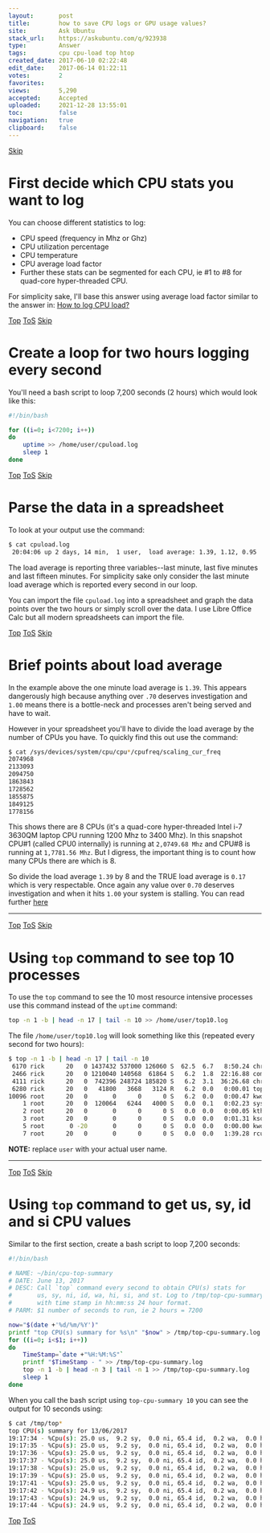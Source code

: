 ```yaml
---
layout:       post
title:        how to save CPU logs or GPU usage values?
site:         Ask Ubuntu
stack_url:    https://askubuntu.com/q/923938
type:         Answer
tags:         cpu cpu-load top htop
created_date: 2017-06-10 02:22:48
edit_date:    2017-06-14 01:22:11
votes:        2
favorites:    
views:        5,290
accepted:     Accepted
uploaded:     2021-12-28 13:55:01
toc:          false
navigation:   true
clipboard:    false
---
```



<a id="hdr1"></a>
<div class="hdr-bar">  <a href="#hdr2" class ="hdr-btn">Skip</a></div>

# First decide which CPU stats you want to log

You can choose different statistics to log:

 - CPU speed (frequency in Mhz or Ghz)
 - CPU utilization percentage
 - CPU temperature
 - CPU average load factor
 - Further these stats can be segmented for each CPU, ie #1 to #8 for
   quad-core hyper-threaded CPU.

For simplicity sake, I'll base this answer using average load factor similar to the answer in: [How to log CPU load?][1]


<a id="hdr2"></a>
<div class="hdr-bar">  <a href="#" class ="hdr-btn">Top</a>  <a href="#hdr1" class ="hdr-btn">ToS</a>  <a href="#hdr3" class ="hdr-btn">Skip</a></div>

# Create a loop for two hours logging every second

You'll need a bash script to loop 7,200 seconds (2 hours) which would look like this:



``` bash
#!/bin/bash

for ((i=0; i<7200; i++))
do
    uptime >> /home/user/cpuload.log
    sleep 1
done

```


<a id="hdr3"></a>
<div class="hdr-bar">  <a href="#" class ="hdr-btn">Top</a>  <a href="#hdr2" class ="hdr-btn">ToS</a>  <a href="#hdr4" class ="hdr-btn">Skip</a></div>

# Parse the data in a spreadsheet

To look at your output use the command:

``` bash
$ cat cpuload.log
 20:04:06 up 2 days, 14 min,  1 user,  load average: 1.39, 1.12, 0.95

```

The load average is reporting three variables--last minute, last five minutes and last fifteen minutes. For simplicity sake only consider the last minute load average which is reported every second in our loop.

You can import the file `cpuload.log` into a spreadsheet and graph the data points over the two hours or simply scroll over the data.
I use Libre Office Calc but all modern spreadsheets can import the file.


<a id="hdr4"></a>
<div class="hdr-bar">  <a href="#" class ="hdr-btn">Top</a>  <a href="#hdr3" class ="hdr-btn">ToS</a>  <a href="#hdr5" class ="hdr-btn">Skip</a></div>

# Brief points about load average

In the example above the one minute load average is `1.39`. This appears dangerously high because anything over `.70` deserves investigation and `1.00` means there is a bottle-neck and processes aren't being served and have to wait.

However in your spreadsheet you'll have to divide the load average by the number of CPUs you have. To quickly find this out use the command:

``` bash
$ cat /sys/devices/system/cpu/cpu*/cpufreq/scaling_cur_freq
2074968
2133093
2094750
1863843
1728562
1855875
1849125
1778156

```

This shows there are 8 CPUs (it's a quad-core hyper-threaded Intel i-7 3630QM laptop CPU running 1200 Mhz to 3400 Mhz). In this snapshot CPU#1 (called CPU0 internally) is running at `2,0749.68 Mhz` and CPU#8 is running at `1,7781.56 Mhz`. But I digress, the important thing is to count how many CPUs there are which is 8.

So divide the load average `1.39` by 8 and the TRUE load average is `0.17` which is very respectable. Once again any value over `0.70` deserves investigation and when it hits `1.00` your system is stalling. You can read further [here][2]


----------


<a id="hdr5"></a>
<div class="hdr-bar">  <a href="#" class ="hdr-btn">Top</a>  <a href="#hdr4" class ="hdr-btn">ToS</a>  <a href="#hdr6" class ="hdr-btn">Skip</a></div>

# Using `top` command to see top 10 processes

To use the `top` command to see the 10 most resource intensive processes use this command instead of the `uptime` command:

``` bash
top -n 1 -b | head -n 17 | tail -n 10 >> /home/user/top10.log

```

The file `/home/user/top10.log` will look something like this (repeated every second for two hours):

``` bash
$ top -n 1 -b | head -n 17 | tail -n 10
 6170 rick      20   0 1437432 537000 126060 S  62.5  6.7   8:50.24 chrome
 2466 rick      20   0 1210040 140568  61864 S   6.2  1.8  22:16.88 compiz
 4111 rick      20   0  742396 248724 185820 S   6.2  3.1  36:26.68 chrome
 6280 rick      20   0   41800   3668   3124 R   6.2  0.0   0:00.01 top
10096 root      20   0       0      0      0 S   6.2  0.0   0:00.47 kworker/0:2
    1 root      20   0  120064   6244   4000 S   0.0  0.1   0:02.23 systemd
    2 root      20   0       0      0      0 S   0.0  0.0   0:00.05 kthreadd
    3 root      20   0       0      0      0 S   0.0  0.0   0:01.31 ksoftirqd/0
    5 root       0 -20       0      0      0 S   0.0  0.0   0:00.00 kworker/0:+
    7 root      20   0       0      0      0 S   0.0  0.0   1:39.28 rcu_sched

```

**NOTE:** replace `user` with your actual user name.


----------


<a id="hdr6"></a>
<div class="hdr-bar">  <a href="#" class ="hdr-btn">Top</a>  <a href="#hdr5" class ="hdr-btn">ToS</a>  <a href="#hdr7" class ="hdr-btn">Skip</a></div>

# Using `top` command to get **us**, **sy**, **id** and **si** CPU values

Similar to the first section, create a bash script to loop 7,200 seconds:



``` bash
#!/bin/bash

# NAME: ~/bin/cpu-top-summary
# DATE: June 13, 2017
# DESC: Call `top` command every second to obtain CPU(s) stats for
#       us, sy, ni, id, wa, hi, si, and st. Log to /tmp/top-cpu-summary.log
#       with time stamp in hh:mm:ss 24 hour format.
# PARM: $1 number of seconds to run, ie 2 hours = 7200

```

``` bash
now="$(date +'%d/%m/%Y')"
printf "top CPU(s) summary for %s\n" "$now" > /tmp/top-cpu-summary.log
for ((i=0; i<$1; i++))
do
    TimeStamp=`date +"%H:%M:%S"`
    printf "$TimeStamp - " >> /tmp/top-cpu-summary.log
    top -n 1 -b | head -n 3 | tail -n 1 >> /tmp/top-cpu-summary.log
    sleep 1
done

```

When you call the bash script using `top-cpu-summary 10` you can see the output for 10 seconds using:

``` bash
$ cat /tmp/top*
top CPU(s) summary for 13/06/2017
19:17:34 - %Cpu(s): 25.0 us,  9.2 sy,  0.0 ni, 65.4 id,  0.2 wa,  0.0 hi,  0.2 si,  0.0 st
19:17:35 - %Cpu(s): 25.0 us,  9.2 sy,  0.0 ni, 65.4 id,  0.2 wa,  0.0 hi,  0.2 si,  0.0 st
19:17:36 - %Cpu(s): 25.0 us,  9.2 sy,  0.0 ni, 65.4 id,  0.2 wa,  0.0 hi,  0.2 si,  0.0 st
19:17:37 - %Cpu(s): 25.0 us,  9.2 sy,  0.0 ni, 65.4 id,  0.2 wa,  0.0 hi,  0.2 si,  0.0 st
19:17:38 - %Cpu(s): 25.0 us,  9.2 sy,  0.0 ni, 65.4 id,  0.2 wa,  0.0 hi,  0.2 si,  0.0 st
19:17:39 - %Cpu(s): 25.0 us,  9.2 sy,  0.0 ni, 65.4 id,  0.2 wa,  0.0 hi,  0.2 si,  0.0 st
19:17:41 - %Cpu(s): 25.0 us,  9.2 sy,  0.0 ni, 65.4 id,  0.2 wa,  0.0 hi,  0.2 si,  0.0 st
19:17:42 - %Cpu(s): 24.9 us,  9.2 sy,  0.0 ni, 65.4 id,  0.2 wa,  0.0 hi,  0.2 si,  0.0 st
19:17:43 - %Cpu(s): 24.9 us,  9.2 sy,  0.0 ni, 65.4 id,  0.2 wa,  0.0 hi,  0.2 si,  0.0 st
19:17:44 - %Cpu(s): 24.9 us,  9.2 sy,  0.0 ni, 65.4 id,  0.2 wa,  0.0 hi,  0.2 si,  0.0 st

```



  [1]: https://askubuntu.com/questions/22021/how-to-log-cpu-load
  [2]: http://blog.scoutapp.com/articles/2009/07/31/understanding-load-averages



<a id="hdr7"></a>
<div class="hdr-bar">  <a href="#" class ="hdr-btn">Top</a>  <a href="#hdr6" class ="hdr-btn">ToS</a></div>

